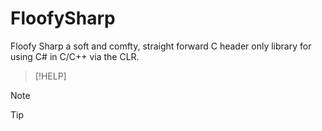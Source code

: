 # FloofySharp

Floofy Sharp a soft and comfty, straight forward C header only library for using C# in C/C++ via the CLR.

>[!HELP]
>

>[!NOTE]

>[!TIP]